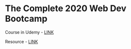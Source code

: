 # The Complete 2020 Web Dev Bootcamp

Course in Udemy - [LINK](https://www.udemy.com/course/the-complete-web-development-bootcamp/learn/lecture/13268600#overview)

Resource - [LINK](https://www.appbrewery.co/p/web-development-course-resources/)